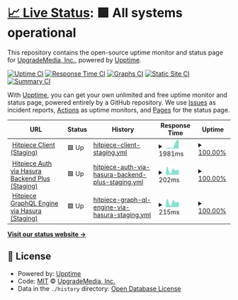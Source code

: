 # [📈 Live Status](https://upgrademedia.github.io/upptime): <!--live status--> **🟩 All systems operational**

This repository contains the open-source uptime monitor and status page for [UpgradeMedia, Inc.](https://upgrademedia.com/), powered by [Upptime](https://github.com/upptime/upptime).

[![Uptime CI](https://github.com/upgrademedia/upptime/workflows/Uptime%20CI/badge.svg)](https://github.com/upgrademedia/upptime/actions?query=workflow%3A%22Uptime+CI%22)
[![Response Time CI](https://github.com/upgrademedia/upptime/workflows/Response%20Time%20CI/badge.svg)](https://github.com/upgrademedia/upptime/actions?query=workflow%3A%22Response+Time+CI%22)
[![Graphs CI](https://github.com/upgrademedia/upptime/workflows/Graphs%20CI/badge.svg)](https://github.com/upgrademedia/upptime/actions?query=workflow%3A%22Graphs+CI%22)
[![Static Site CI](https://github.com/upgrademedia/upptime/workflows/Static%20Site%20CI/badge.svg)](https://github.com/upgrademedia/upptime/actions?query=workflow%3A%22Static+Site+CI%22)
[![Summary CI](https://github.com/upgrademedia/upptime/workflows/Summary%20CI/badge.svg)](https://github.com/upgrademedia/upptime/actions?query=workflow%3A%22Summary+CI%22)

With [Upptime](https://upptime.js.org), you can get your own unlimited and free uptime monitor and status page, powered entirely by a GitHub repository. We use [Issues](https://github.com/upgrademedia/upptime/issues) as incident reports, [Actions](https://github.com/upgrademedia/upptime/actions) as uptime monitors, and [Pages](https://upgrademedia.github.io/upptime) for the status page.

<!--start: status pages-->
<!-- This summary is generated by Upptime (https://github.com/upptime/upptime) -->
<!-- Do not edit this manually, your changes will be overwritten -->
<!-- prettier-ignore -->
| URL | Status | History | Response Time | Uptime |
| --- | ------ | ------- | ------------- | ------ |
| <img alt="" src="https://favicons.githubusercontent.com/staging.hitpiece.com" height="13"> [Hitpiece Client (Staging)](https://staging.hitpiece.com) | 🟩 Up | [hitpiece-client-staging.yml](https://github.com/upgrademedia/upptime/commits/HEAD/history/hitpiece-client-staging.yml) | <details><summary><img alt="Response time graph" src="./graphs/hitpiece-client-staging/response-time-week.png" height="20"> 1981ms</summary><br><a href="https://upgrademedia.github.io/upptime/history/hitpiece-client-staging"><img alt="Response time 931" src="https://img.shields.io/endpoint?url=https%3A%2F%2Fraw.githubusercontent.com%2Fupgrademedia%2Fupptime%2FHEAD%2Fapi%2Fhitpiece-client-staging%2Fresponse-time.json"></a><br><a href="https://upgrademedia.github.io/upptime/history/hitpiece-client-staging"><img alt="24-hour response time 4651" src="https://img.shields.io/endpoint?url=https%3A%2F%2Fraw.githubusercontent.com%2Fupgrademedia%2Fupptime%2FHEAD%2Fapi%2Fhitpiece-client-staging%2Fresponse-time-day.json"></a><br><a href="https://upgrademedia.github.io/upptime/history/hitpiece-client-staging"><img alt="7-day response time 1981" src="https://img.shields.io/endpoint?url=https%3A%2F%2Fraw.githubusercontent.com%2Fupgrademedia%2Fupptime%2FHEAD%2Fapi%2Fhitpiece-client-staging%2Fresponse-time-week.json"></a><br><a href="https://upgrademedia.github.io/upptime/history/hitpiece-client-staging"><img alt="30-day response time 1350" src="https://img.shields.io/endpoint?url=https%3A%2F%2Fraw.githubusercontent.com%2Fupgrademedia%2Fupptime%2FHEAD%2Fapi%2Fhitpiece-client-staging%2Fresponse-time-month.json"></a><br><a href="https://upgrademedia.github.io/upptime/history/hitpiece-client-staging"><img alt="1-year response time 931" src="https://img.shields.io/endpoint?url=https%3A%2F%2Fraw.githubusercontent.com%2Fupgrademedia%2Fupptime%2FHEAD%2Fapi%2Fhitpiece-client-staging%2Fresponse-time-year.json"></a></details> | <details><summary><a href="https://upgrademedia.github.io/upptime/history/hitpiece-client-staging">100.00%</a></summary><a href="https://upgrademedia.github.io/upptime/history/hitpiece-client-staging"><img alt="All-time uptime 93.72%" src="https://img.shields.io/endpoint?url=https%3A%2F%2Fraw.githubusercontent.com%2Fupgrademedia%2Fupptime%2FHEAD%2Fapi%2Fhitpiece-client-staging%2Fuptime.json"></a><br><a href="https://upgrademedia.github.io/upptime/history/hitpiece-client-staging"><img alt="24-hour uptime 100.00%" src="https://img.shields.io/endpoint?url=https%3A%2F%2Fraw.githubusercontent.com%2Fupgrademedia%2Fupptime%2FHEAD%2Fapi%2Fhitpiece-client-staging%2Fuptime-day.json"></a><br><a href="https://upgrademedia.github.io/upptime/history/hitpiece-client-staging"><img alt="7-day uptime 100.00%" src="https://img.shields.io/endpoint?url=https%3A%2F%2Fraw.githubusercontent.com%2Fupgrademedia%2Fupptime%2FHEAD%2Fapi%2Fhitpiece-client-staging%2Fuptime-week.json"></a><br><a href="https://upgrademedia.github.io/upptime/history/hitpiece-client-staging"><img alt="30-day uptime 99.88%" src="https://img.shields.io/endpoint?url=https%3A%2F%2Fraw.githubusercontent.com%2Fupgrademedia%2Fupptime%2FHEAD%2Fapi%2Fhitpiece-client-staging%2Fuptime-month.json"></a><br><a href="https://upgrademedia.github.io/upptime/history/hitpiece-client-staging"><img alt="1-year uptime 93.72%" src="https://img.shields.io/endpoint?url=https%3A%2F%2Fraw.githubusercontent.com%2Fupgrademedia%2Fupptime%2FHEAD%2Fapi%2Fhitpiece-client-staging%2Fuptime-year.json"></a></details>
| <img alt="" src="https://favicons.githubusercontent.com/auth-staging.hitpiece.com" height="13"> [Hitpiece Auth via Hasura Backend Plus (Staging)](https://auth-staging.hitpiece.com/healthz) | 🟩 Up | [hitpiece-auth-via-hasura-backend-plus-staging.yml](https://github.com/upgrademedia/upptime/commits/HEAD/history/hitpiece-auth-via-hasura-backend-plus-staging.yml) | <details><summary><img alt="Response time graph" src="./graphs/hitpiece-auth-via-hasura-backend-plus-staging/response-time-week.png" height="20"> 202ms</summary><br><a href="https://upgrademedia.github.io/upptime/history/hitpiece-auth-via-hasura-backend-plus-staging"><img alt="Response time 179" src="https://img.shields.io/endpoint?url=https%3A%2F%2Fraw.githubusercontent.com%2Fupgrademedia%2Fupptime%2FHEAD%2Fapi%2Fhitpiece-auth-via-hasura-backend-plus-staging%2Fresponse-time.json"></a><br><a href="https://upgrademedia.github.io/upptime/history/hitpiece-auth-via-hasura-backend-plus-staging"><img alt="24-hour response time 214" src="https://img.shields.io/endpoint?url=https%3A%2F%2Fraw.githubusercontent.com%2Fupgrademedia%2Fupptime%2FHEAD%2Fapi%2Fhitpiece-auth-via-hasura-backend-plus-staging%2Fresponse-time-day.json"></a><br><a href="https://upgrademedia.github.io/upptime/history/hitpiece-auth-via-hasura-backend-plus-staging"><img alt="7-day response time 202" src="https://img.shields.io/endpoint?url=https%3A%2F%2Fraw.githubusercontent.com%2Fupgrademedia%2Fupptime%2FHEAD%2Fapi%2Fhitpiece-auth-via-hasura-backend-plus-staging%2Fresponse-time-week.json"></a><br><a href="https://upgrademedia.github.io/upptime/history/hitpiece-auth-via-hasura-backend-plus-staging"><img alt="30-day response time 177" src="https://img.shields.io/endpoint?url=https%3A%2F%2Fraw.githubusercontent.com%2Fupgrademedia%2Fupptime%2FHEAD%2Fapi%2Fhitpiece-auth-via-hasura-backend-plus-staging%2Fresponse-time-month.json"></a><br><a href="https://upgrademedia.github.io/upptime/history/hitpiece-auth-via-hasura-backend-plus-staging"><img alt="1-year response time 179" src="https://img.shields.io/endpoint?url=https%3A%2F%2Fraw.githubusercontent.com%2Fupgrademedia%2Fupptime%2FHEAD%2Fapi%2Fhitpiece-auth-via-hasura-backend-plus-staging%2Fresponse-time-year.json"></a></details> | <details><summary><a href="https://upgrademedia.github.io/upptime/history/hitpiece-auth-via-hasura-backend-plus-staging">100.00%</a></summary><a href="https://upgrademedia.github.io/upptime/history/hitpiece-auth-via-hasura-backend-plus-staging"><img alt="All-time uptime 99.95%" src="https://img.shields.io/endpoint?url=https%3A%2F%2Fraw.githubusercontent.com%2Fupgrademedia%2Fupptime%2FHEAD%2Fapi%2Fhitpiece-auth-via-hasura-backend-plus-staging%2Fuptime.json"></a><br><a href="https://upgrademedia.github.io/upptime/history/hitpiece-auth-via-hasura-backend-plus-staging"><img alt="24-hour uptime 100.00%" src="https://img.shields.io/endpoint?url=https%3A%2F%2Fraw.githubusercontent.com%2Fupgrademedia%2Fupptime%2FHEAD%2Fapi%2Fhitpiece-auth-via-hasura-backend-plus-staging%2Fuptime-day.json"></a><br><a href="https://upgrademedia.github.io/upptime/history/hitpiece-auth-via-hasura-backend-plus-staging"><img alt="7-day uptime 100.00%" src="https://img.shields.io/endpoint?url=https%3A%2F%2Fraw.githubusercontent.com%2Fupgrademedia%2Fupptime%2FHEAD%2Fapi%2Fhitpiece-auth-via-hasura-backend-plus-staging%2Fuptime-week.json"></a><br><a href="https://upgrademedia.github.io/upptime/history/hitpiece-auth-via-hasura-backend-plus-staging"><img alt="30-day uptime 100.00%" src="https://img.shields.io/endpoint?url=https%3A%2F%2Fraw.githubusercontent.com%2Fupgrademedia%2Fupptime%2FHEAD%2Fapi%2Fhitpiece-auth-via-hasura-backend-plus-staging%2Fuptime-month.json"></a><br><a href="https://upgrademedia.github.io/upptime/history/hitpiece-auth-via-hasura-backend-plus-staging"><img alt="1-year uptime 99.95%" src="https://img.shields.io/endpoint?url=https%3A%2F%2Fraw.githubusercontent.com%2Fupgrademedia%2Fupptime%2FHEAD%2Fapi%2Fhitpiece-auth-via-hasura-backend-plus-staging%2Fuptime-year.json"></a></details>
| <img alt="" src="https://favicons.githubusercontent.com/hasura-staging.hitpiece.com" height="13"> [Hitpiece GraphQL Engine via Hasura (Staging)](https://hasura-staging.hitpiece.com/healthz) | 🟩 Up | [hitpiece-graph-ql-engine-via-hasura-staging.yml](https://github.com/upgrademedia/upptime/commits/HEAD/history/hitpiece-graph-ql-engine-via-hasura-staging.yml) | <details><summary><img alt="Response time graph" src="./graphs/hitpiece-graph-ql-engine-via-hasura-staging/response-time-week.png" height="20"> 215ms</summary><br><a href="https://upgrademedia.github.io/upptime/history/hitpiece-graph-ql-engine-via-hasura-staging"><img alt="Response time 200" src="https://img.shields.io/endpoint?url=https%3A%2F%2Fraw.githubusercontent.com%2Fupgrademedia%2Fupptime%2FHEAD%2Fapi%2Fhitpiece-graph-ql-engine-via-hasura-staging%2Fresponse-time.json"></a><br><a href="https://upgrademedia.github.io/upptime/history/hitpiece-graph-ql-engine-via-hasura-staging"><img alt="24-hour response time 221" src="https://img.shields.io/endpoint?url=https%3A%2F%2Fraw.githubusercontent.com%2Fupgrademedia%2Fupptime%2FHEAD%2Fapi%2Fhitpiece-graph-ql-engine-via-hasura-staging%2Fresponse-time-day.json"></a><br><a href="https://upgrademedia.github.io/upptime/history/hitpiece-graph-ql-engine-via-hasura-staging"><img alt="7-day response time 215" src="https://img.shields.io/endpoint?url=https%3A%2F%2Fraw.githubusercontent.com%2Fupgrademedia%2Fupptime%2FHEAD%2Fapi%2Fhitpiece-graph-ql-engine-via-hasura-staging%2Fresponse-time-week.json"></a><br><a href="https://upgrademedia.github.io/upptime/history/hitpiece-graph-ql-engine-via-hasura-staging"><img alt="30-day response time 181" src="https://img.shields.io/endpoint?url=https%3A%2F%2Fraw.githubusercontent.com%2Fupgrademedia%2Fupptime%2FHEAD%2Fapi%2Fhitpiece-graph-ql-engine-via-hasura-staging%2Fresponse-time-month.json"></a><br><a href="https://upgrademedia.github.io/upptime/history/hitpiece-graph-ql-engine-via-hasura-staging"><img alt="1-year response time 200" src="https://img.shields.io/endpoint?url=https%3A%2F%2Fraw.githubusercontent.com%2Fupgrademedia%2Fupptime%2FHEAD%2Fapi%2Fhitpiece-graph-ql-engine-via-hasura-staging%2Fresponse-time-year.json"></a></details> | <details><summary><a href="https://upgrademedia.github.io/upptime/history/hitpiece-graph-ql-engine-via-hasura-staging">100.00%</a></summary><a href="https://upgrademedia.github.io/upptime/history/hitpiece-graph-ql-engine-via-hasura-staging"><img alt="All-time uptime 100.00%" src="https://img.shields.io/endpoint?url=https%3A%2F%2Fraw.githubusercontent.com%2Fupgrademedia%2Fupptime%2FHEAD%2Fapi%2Fhitpiece-graph-ql-engine-via-hasura-staging%2Fuptime.json"></a><br><a href="https://upgrademedia.github.io/upptime/history/hitpiece-graph-ql-engine-via-hasura-staging"><img alt="24-hour uptime 100.00%" src="https://img.shields.io/endpoint?url=https%3A%2F%2Fraw.githubusercontent.com%2Fupgrademedia%2Fupptime%2FHEAD%2Fapi%2Fhitpiece-graph-ql-engine-via-hasura-staging%2Fuptime-day.json"></a><br><a href="https://upgrademedia.github.io/upptime/history/hitpiece-graph-ql-engine-via-hasura-staging"><img alt="7-day uptime 100.00%" src="https://img.shields.io/endpoint?url=https%3A%2F%2Fraw.githubusercontent.com%2Fupgrademedia%2Fupptime%2FHEAD%2Fapi%2Fhitpiece-graph-ql-engine-via-hasura-staging%2Fuptime-week.json"></a><br><a href="https://upgrademedia.github.io/upptime/history/hitpiece-graph-ql-engine-via-hasura-staging"><img alt="30-day uptime 100.00%" src="https://img.shields.io/endpoint?url=https%3A%2F%2Fraw.githubusercontent.com%2Fupgrademedia%2Fupptime%2FHEAD%2Fapi%2Fhitpiece-graph-ql-engine-via-hasura-staging%2Fuptime-month.json"></a><br><a href="https://upgrademedia.github.io/upptime/history/hitpiece-graph-ql-engine-via-hasura-staging"><img alt="1-year uptime 100.00%" src="https://img.shields.io/endpoint?url=https%3A%2F%2Fraw.githubusercontent.com%2Fupgrademedia%2Fupptime%2FHEAD%2Fapi%2Fhitpiece-graph-ql-engine-via-hasura-staging%2Fuptime-year.json"></a></details>

<!--end: status pages-->

[**Visit our status website →**](https://upgrademedia.github.io/upptime)

## 📄 License

- Powered by: [Upptime](https://github.com/upptime/upptime)
- Code: [MIT](./LICENSE) © [UpgradeMedia, Inc.](https://upgrademedia.com/)
- Data in the `./history` directory: [Open Database License](https://opendatacommons.org/licenses/odbl/1-0/)
